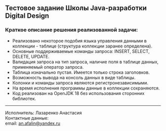 ## Тестовое задание Школы Java-разработки Digital Design

### Краткое описание решения реализованной задачи:
+ Реализовано некоторое подобия языка управления данными в коллекции - таблице (структура коллекции заранее определена).  
+ Основные поддерживаемые команды запроса: INSERT, SELECT, DELETE, UPDATE.  
+ Валидация запроса на тип запроса, наличие поля в таблице данных, применяемый оператор запроса.
+ Таблица изначально пустая. Имеется только строка заголовков.
+ Возможность вывода на консоль данных в виде таблицы.
+ Колонки и команды запроса являются регистронезависимыми.
+ На время исполнения программы данные в коллекции сохраняются.
+ Код реализован на OpenJDK 18 без использования сторонних библиотек. 


___
Исполнитель: Лазаренко Анастасия  
Контактные данные:   
email: an.afalin@yandex.ru
